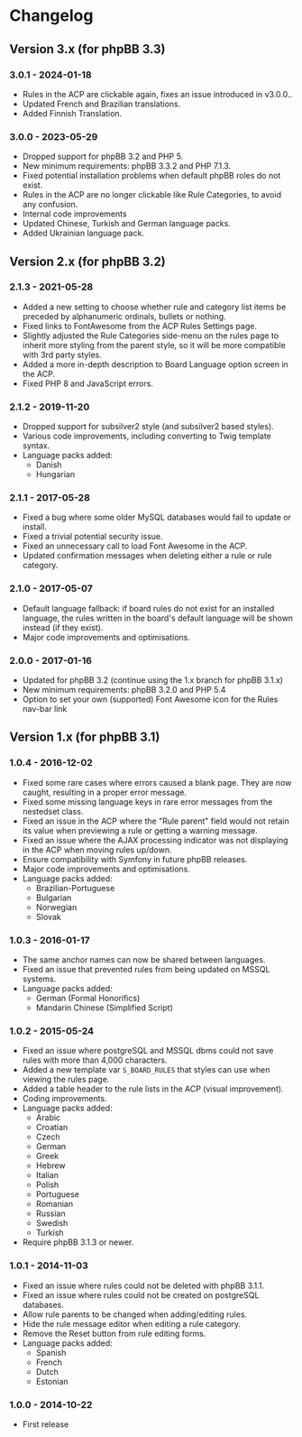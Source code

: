 # Changelog

## Version 3.x (for phpBB 3.3)

### 3.0.1 - 2024-01-18

- Rules in the ACP are clickable again, fixes an issue introduced in v3.0.0..
- Updated French and Brazilian translations.
- Added Finnish Translation.

### 3.0.0 - 2023-05-29

- Dropped support for phpBB 3.2 and PHP 5.
- New minimum requirements: phpBB 3.3.2 and PHP 7.1.3.
- Fixed potential installation problems when default phpBB roles do not exist.
- Rules in the ACP are no longer clickable like Rule Categories, to avoid any confusion.
- Internal code improvements
- Updated Chinese, Turkish and German language packs.
- Added Ukrainian language pack.

## Version 2.x (for phpBB 3.2)

### 2.1.3 - 2021-05-28

- Added a new setting to choose whether rule and category list items be preceded by alphanumeric ordinals, bullets or nothing.
- Fixed links to FontAwesome from the ACP Rules Settings page.
- Slightly adjusted the Rule Categories side-menu on the rules page to inherit more styling from the parent style, so it will be more compatible with 3rd party styles.
- Added a more in-depth description to Board Language option screen in the ACP.
- Fixed PHP 8 and JavaScript errors.

### 2.1.2 - 2019-11-20

- Dropped support for subsilver2 style (and subsilver2 based styles).
- Various code improvements, including converting to Twig template syntax.
- Language packs added:
    - Danish
    - Hungarian

### 2.1.1 - 2017-05-28

- Fixed a bug where some older MySQL databases would fail to update or install.
- Fixed a trivial potential security issue.
- Fixed an unnecessary call to load Font Awesome in the ACP.
- Updated confirmation messages when deleting either a rule or rule category.

### 2.1.0 - 2017-05-07

- Default language fallback: if board rules do not exist for an installed language, the rules written in the board's default language will be shown instead (if they exist).
- Major code improvements and optimisations.

### 2.0.0 - 2017-01-16

- Updated for phpBB 3.2 (continue using the 1.x branch for phpBB 3.1.x)
- New minimum requirements: phpBB 3.2.0 and PHP 5.4
- Option to set your own (supported) Font Awesome icon for the Rules nav-bar link

## Version 1.x (for phpBB 3.1)

### 1.0.4 - 2016-12-02

- Fixed some rare cases where errors caused a blank page. They are now caught, resulting in a proper error message.
- Fixed some missing language keys in rare error messages from the nestedset class.
- Fixed an issue in the ACP where the "Rule parent" field would not retain its value when previewing a rule or getting a warning message.
- Fixed an issue where the AJAX processing indicator was not displaying in the ACP when moving rules up/down.
- Ensure compatibility with Symfony in future phpBB releases.
- Major code improvements and optimisations.
- Language packs added:
    - Brazilian-Portuguese
    - Bulgarian
    - Norwegian
    - Slovak

### 1.0.3 - 2016-01-17

- The same anchor names can now be shared between languages.
- Fixed an issue that prevented rules from being updated on MSSQL systems.
- Language packs added:
    - German (Formal Honorifics)
    - Mandarin Chinese (Simplified Script)

### 1.0.2 - 2015-05-24

- Fixed an issue where postgreSQL and MSSQL dbms could not save rules with more than 4,000 characters.
- Added a new template var `S_BOARD_RULES` that styles can use when viewing the rules page.
- Added a table header to the rule lists in the ACP (visual improvement).
- Coding improvements.
- Language packs added:
    - Arabic
    - Croatian
    - Czech
    - German
    - Greek
    - Hebrew
    - Italian
    - Polish
    - Portuguese
    - Romanian
    - Russian
    - Swedish
    - Turkish
- Require phpBB 3.1.3 or newer.

### 1.0.1 - 2014-11-03

- Fixed an issue where rules could not be deleted with phpBB 3.1.1.
- Fixed an issue where rules could not be created on postgreSQL databases.
- Allow rule parents to be changed when adding/editing rules.
- Hide the rule message editor when editing a rule category.
- Remove the Reset button from rule editing forms.
- Language packs added:
    - Spanish
    - French
    - Dutch
    - Estonian

### 1.0.0 - 2014-10-22

- First release
